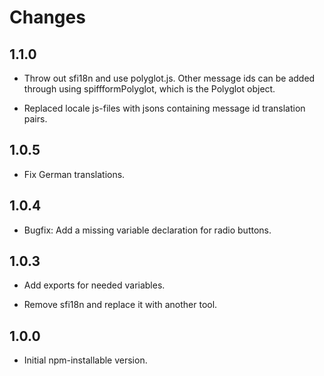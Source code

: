 Changes
=======

1.1.0
-----

* Throw out sfi18n and use polyglot.js. Other message ids can be added through
  using spiffformPolyglot, which is the Polyglot object.

* Replaced locale js-files with jsons containing message id translation pairs.


1.0.5
-----

* Fix German translations.


1.0.4
-----

- Bugfix: Add a missing variable declaration for radio buttons.


1.0.3
-----

- Add exports for needed variables.

- Remove sfi18n and replace it with another tool.


1.0.0
-----

- Initial npm-installable version.
